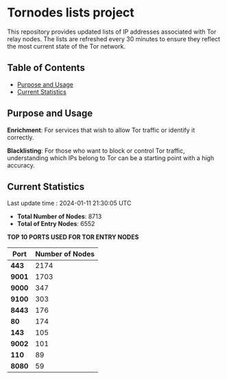 # Tornodes lists project

This repository provides updated lists of IP addresses associated with Tor relay nodes. The lists are refreshed every 30 minutes to ensure they reflect the most current state of the Tor network.

## Table of Contents

- [Purpose and Usage](#purpose-and-usage)
- [Current Statistics](#current-statistics)


## Purpose and Usage

**Enrichment**: For services that wish to allow Tor traffic or identify it correctly.

**Blacklisting**: For those who want to block or control Tor traffic, understanding which IPs belong to Tor can be a starting point with a high accuracy.

## Current Statistics

Last update time : 2024-01-11 21:30:05 UTC

- **Total Number of Nodes**: 8713
- **Total of Entry Nodes**: 6552

**TOP 10 PORTS USED FOR TOR ENTRY NODES**

| **Port** | **Number of Nodes** |
|------|-----------------|
| **443**   | 2174  |
| **9001**   | 1703  |
| **9000**   | 347  |
| **9100**   | 303  |
| **8443**   | 176  |
| **80**   | 174  |
| **143**   | 105  |
| **9002**   | 101  |
| **110**   | 89  |
| **8080**   | 59  |

